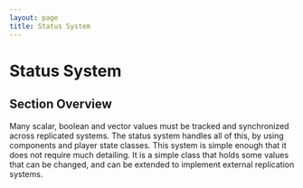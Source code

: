 ```yaml
---
layout: page
title: Status System
---
```


# Status System




## Section Overview

Many scalar, boolean and vector values must be tracked and synchronized across replicated systems. The status system handles all of this, by using components and player state classes. This system is simple enough that it does not require much detailing. It is a simple class that holds some values that can be changed, and can be extended to implement external replication systems.

